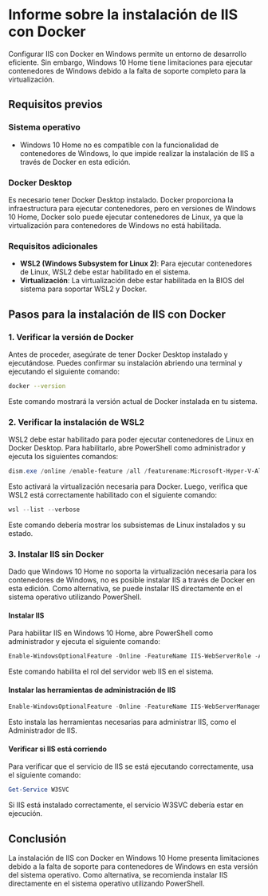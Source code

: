 # Informe sobre la instalación de IIS con Docker 

Configurar IIS con Docker en Windows permite un entorno de desarrollo eficiente. Sin embargo, Windows 10 Home tiene limitaciones para ejecutar contenedores de Windows debido a la falta de soporte completo para la virtualización.

## Requisitos previos

### Sistema operativo
- Windows 10 Home no es compatible con la funcionalidad de contenedores de Windows, lo que impide realizar la instalación de IIS a través de Docker en esta edición.

### Docker Desktop
Es necesario tener Docker Desktop instalado. Docker proporciona la infraestructura para ejecutar contenedores, pero en versiones de Windows 10 Home, Docker solo puede ejecutar contenedores de Linux, ya que la virtualización para contenedores de Windows no está habilitada.

### Requisitos adicionales
- **WSL2 (Windows Subsystem for Linux 2)**: Para ejecutar contenedores de Linux, WSL2 debe estar habilitado en el sistema.
- **Virtualización**: La virtualización debe estar habilitada en la BIOS del sistema para soportar WSL2 y Docker.

## Pasos para la instalación de IIS con Docker

### 1. Verificar la versión de Docker
Antes de proceder, asegúrate de tener Docker Desktop instalado y ejecutándose. Puedes confirmar su instalación abriendo una terminal y ejecutando el siguiente comando:

```bash
docker --version
```

Este comando mostrará la versión actual de Docker instalada en tu sistema.

### 2. Verificar la instalación de WSL2
WSL2 debe estar habilitado para poder ejecutar contenedores de Linux en Docker Desktop. Para habilitarlo, abre PowerShell como administrador y ejecuta los siguientes comandos:

```powershell
dism.exe /online /enable-feature /all /featurename:Microsoft-Hyper-V-All /featurename:VirtualMachinePlatform
```

Esto activará la virtualización necesaria para Docker. Luego, verifica que WSL2 está correctamente habilitado con el siguiente comando:

```powershell
wsl --list --verbose
```


Este comando debería mostrar los subsistemas de Linux instalados y su estado.

### 3. Instalar IIS sin Docker
Dado que Windows 10 Home no soporta la virtualización necesaria para los contenedores de Windows, no es posible instalar IIS a través de Docker en esta edición. Como alternativa, se puede instalar IIS directamente en el sistema operativo utilizando PowerShell.

#### Instalar IIS
Para habilitar IIS en Windows 10 Home, abre PowerShell como administrador y ejecuta el siguiente comando:

```powershell
Enable-WindowsOptionalFeature -Online -FeatureName IIS-WebServerRole -All
```

Este comando habilita el rol del servidor web IIS en el sistema.

#### Instalar las herramientas de administración de IIS

```powershell
Enable-WindowsOptionalFeature -Online -FeatureName IIS-WebServerManagementTools -All
```

Esto instala las herramientas necesarias para administrar IIS, como el Administrador de IIS.

#### Verificar si IIS está corriendo
Para verificar que el servicio de IIS se está ejecutando correctamente, usa el siguiente comando:

```powershell
Get-Service W3SVC
```

Si IIS está instalado correctamente, el servicio W3SVC debería estar en ejecución.

## Conclusión
La instalación de IIS con Docker en Windows 10 Home presenta limitaciones debido a la falta de soporte para contenedores de Windows en esta versión del sistema operativo. Como alternativa, se recomienda instalar IIS directamente en el sistema operativo utilizando PowerShell.
